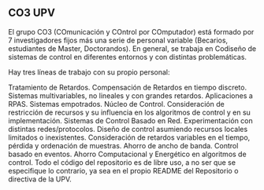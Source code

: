 ## CO3 UPV

El grupo CO3 (COmunicación y COntrol por COmputador) está formado por 7 investigadores fijos más una serie de personal variable (Becarios, estudiantes de Master, Doctorandos). En general, se trabaja en Codiseño de sistemas de control en diferentes entornos y con distintas problemáticas.

Hay tres líneas de trabajo con su propio personal:

Tratamiento de Retardos. Compensación de Retardos en tiempo discreto. Sistemas multivariables, no lineales y con grandes retardos. Aplicaciones a RPAS.
Sistemas empotrados. Núcleo de Control. Consideración de restricción de recursos y su influencia en los algoritmos de control y en su implementación.
Sistemas de Control Basado en Red. Experimentación con distintas redes/protocolos. Diseño de control asumiendo recursos locales limitados o inexistentes. Consideración de retardos variables en el tiempo, pérdida y ordenación de muestras. Ahorro de ancho de banda. Control basado en eventos. Ahorro Computacional y Energético en algoritmos de control.
Todo el código del repositorio es de libre uso, a no ser que se especifique lo contrario, ya sea en el propio README del Repositorio o directiva de la UPV.
